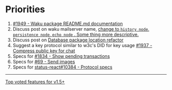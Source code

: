 # Priorities

1) [#1949 - Waku package README.md documentation](https://github.com/status-im/status-go/pull/1949)
1) Discuss post on waku mailserver name, [change to `history node`, `persistence node`, `echo node` . Some thing more descriptive.](https://github.com/status-im/status-go/pull/1949#discussion_r419615374) 
1) Discuss post on [Database package location refactor](https://github.com/status-im/status-go/issues/1945)
1) Suggest a key protocol similar to w3c's DID for key usage [#1937 - Compress public key for chat](https://github.com/status-im/status-go/issues/1937)
1) Specs for [#1834 - Show pending transactions](https://github.com/status-im/status-go/issues/1834)
1) Specs for [#69 - Send images](https://github.com/status-im/specs/issues/69)
1) Specs for [status-react#10384 - Protocol specs](https://github.com/status-im/status-react/issues/10384)

---

[Top voted features for v1.5+](https://discuss.status.im/t/roadmap-planning/1399/38)